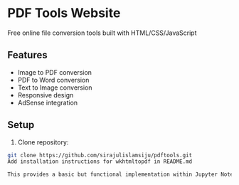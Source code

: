# PDF Tools Website

Free online file conversion tools built with HTML/CSS/JavaScript

## Features
- Image to PDF conversion
- PDF to Word conversion
- Text to Image conversion
- Responsive design
- AdSense integration

## Setup
1. Clone repository:
```bash
git clone https://github.com/sirajulislamsiju/pdftools.git
Add installation instructions for wkhtmltopdf in README.md

This provides a basic but functional implementation within Jupyter Notebook environment. For full web deployment, consider combining with web frameworks like Flask or Django.
